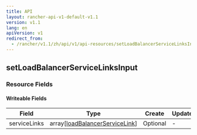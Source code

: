 ```yaml
---
title: API
layout: rancher-api-v1-default-v1.1
version: v1.1
lang: en
apiVersion: v1
redirect_from:
  - /rancher/v1.1/zh/api/v1/api-resources/setLoadBalancerServiceLinksInput/
---
```


## setLoadBalancerServiceLinksInput



### Resource Fields

#### Writeable Fields

Field | Type | Create | Update | Default | Notes
---|---|---|---|---|---
serviceLinks | array[[loadBalancerServiceLink]({{site.baseurl}}/rancher/{{page.version}}/{{page.lang}}/api/{{page.apiVersion}}/api-resources/loadBalancerServiceLink/)] | Optional | - | - | 



<br>

